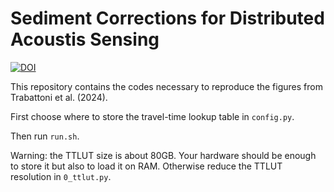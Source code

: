 # Sediment Corrections for Distributed Acoustis Sensing

[![DOI](https://zenodo.org/badge/748286787.svg)](https://zenodo.org/doi/10.5281/zenodo.10678784)

This repository contains the codes necessary to reproduce the figures from Trabattoni et al. (2024).

First choose where to store the travel-time lookup table in `config.py`.

Then run `run.sh`.

Warning: the TTLUT size is about 80GB. Your hardware should be enough to store it but
also to load it on RAM. Otherwise reduce the TTLUT resolution in `0_ttlut.py`.